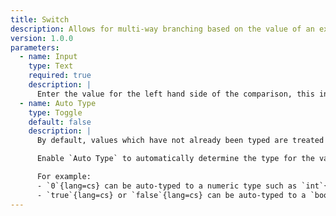 ```yaml
---
title: Switch
description: Allows for multi-way branching based on the value of an expression
version: 1.0.0
parameters:
  - name: Input
    type: Text
    required: true
    description: |
      Enter the value for the left hand side of the comparison, this input supports full variable parsing and inline functions
  - name: Auto Type
    type: Toggle
    default: false
    description: |
      By default, values which have not already been typed are treated as text, or `string`{lang=cs} variables.

      Enable `Auto Type` to automatically determine the type for the variable value.

      For example:
      - `0`{lang=cs} can be auto-typed to a numeric type such as `int`{lang=cs} or `long`{lang=cs}
      - `true`{lang=cs} or `false`{lang=cs} can be auto-typed to a `bool`{lang=cs}
---
```

